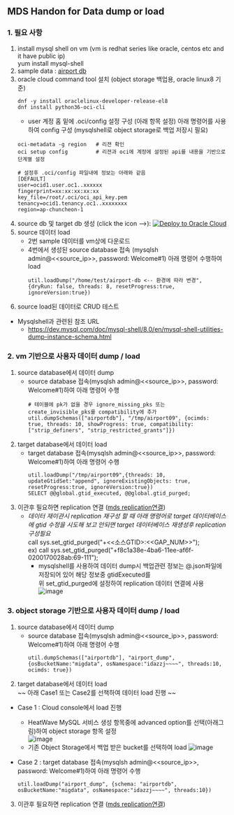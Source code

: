## MDS Handon for Data dump or load

### 1. 필요 사항
1. install mysql shell on vm (vm is redhat series like oracle, centos etc and it have public ip)    
   yum install mysql-shell
2. sample data : [airport db](https://downloads.mysql.com/docs/airport-db.tar.gz)
3. oracle cloud command tool 설치 (object storage 백업용, oracle linux8 기준)
   ```
   dnf -y install oraclelinux-developer-release-el8
   dnf install python36-oci-cli
   ```
   - user 계정 홈 밑에 .oci/config 설정 구성 (아래 항목 설정)
   아래 명령어를 사용하여 config 구성 (mysqlshell로 object storage로 백업 저장시 필요)
   ```
   oci-metadata -g region   # 리젼 확인
   oci setup config         # 리젼과 oci에 계정에 설정된 api를 내용을 기반으로 단계별 설정

   # 설정후 .oci/config 파일내에 정보는 아래와 같음 
   [DEFAULT]
   user=ocid1.user.oc1..xxxxxx
   fingerprint=xx:xx:xx:xx:xx
   key_file=/root/.oci/oci_api_key.pem
   tenancy=ocid1.tenancy.oc1..xxxxxxxx
   region=ap-chuncheon-1
   ```
4. source db 및 target db 생성 (click the icon -->): [![Deploy to Oracle Cloud](https://oci-resourcemanager-plugin.plugins.oci.oraclecloud.com/latest/deploy-to-oracle-cloud.svg)](https://cloud.oracle.com/resourcemanager/stacks/create?zipUrl=https://github.com/khkwon01/oci-mysql-config/archive/refs/tags/mds-provision-3.7.zip)
5. source 데이터 load
   - 2번 sample 데이터를 vm상에 다운로드  
   - 4번에서 생성된 source database 접속 (mysqlsh admin@<<source_ip>>, password: Welcome#1) 아래 명령어 수행하여 load
     ```   
     util.loadDump("/home/test/airport-db <-- 환경에 따라 변경", {dryRun: false, threads: 8, resetProgress:true, ignoreVersion:true})
     ```
6. source load된 데이터로 CRUD 테스트
* Mysqlshell과 관련된 참조 URL
   - https://dev.mysql.com/doc/mysql-shell/8.0/en/mysql-shell-utilities-dump-instance-schema.html
     
### 2. vm 기반으로 사용자 데이터 dump / load 
1. source database에서 데이터 dump
   - source database 접속(mysqlsh admin@<<source_ip>>, password: Welcome#1)하여 아래 명령어 수행
     ```
     # 테이블에 pk가 없을 경우 ignore_missing_pks 또는 create_invisible_pks를 compatibility에 추가
     util.dumpSchemas(["airportdb"], "/tmp/airport09", {ocimds: true, threads: 10, showProgress: true, compatibility: ["strip_definers", "strip_restricted_grants"]})  
     ```
2. target database에서 데이터 load  
   - target database 접속(mysqlsh admin@<<source_ip>>, password: Welcome#1)하여 아래 명령어 수행
     ```
     util.loadDump("/tmp/airport09",{threads: 10, updateGtidSet:"append", ignoreExistingObjects: true, resetProgress:true, ignoreVersion:true})
     SELECT @@global.gtid_executed, @@global.gtid_purged;
     ```
3. 이관후 필요하면 replication 연결 ([mds replication연결](https://github.com/khkwon01/mig_db/blob/main/handon/mds_replication_handon.md))
   * *데이터 재이관시 replication 재구성 할 때 아래 명령어로 target 데이터베이스에 gtid 수정을 시도해 보고 안되면 target 데이터베이스 재생성후 replication 구성필요*    
     call sys.set_gtid_purged("+<<소스GTID>:<<GAP_NUM>>");    
     ex) call sys.set_gtid_purged("+f8c1a38e-4ba6-11ee-af6f-0200170028ab:69-111");
     * mysqlshell를 사용하여 데이터 dump시 백업관련 정보는 @.json파일에 저장되어 있어 해당 정보중 gtidExecuted를    
       위 set_gtid_purged에 설정하여 replication 데이터 연결에 사용
       ![image](https://github.com/khkwon01/mig_db/assets/8789421/447d8d42-1245-4ac0-8536-48abcbcd1f94)

### 3. object storage 기반으로 사용자 데이터 dump / load
1. source database에서 데이터 dump
   - source database 접속(mysqlsh admin@<<source_ip>>, password: Welcome#1)하여 아래 명령어 수행
     ```
     util.dumpSchemas(["airportdb"], "airport_dump", {osBucketName:"migdata", osNamespace:"idazzj~~~~", threads:10, ocimds: true})
     ```
2. target database에서 데이터 load   
  ~~ 아래 Case1 또는 Case2를 선책하여 데이터 load 진행 ~~
  - Case 1 : Cloud console에서 load 진행
    * HeatWave MySQL 서비스 생성 항목중에 advanced option를 선택(아래그림)하여 object storage 항목 설정   
      ![image](https://github.com/khkwon01/mig_db/assets/8789421/6e4fa247-19ad-4c86-9d20-67373d6d9007)
    * 기존 Object Storage에서 백업 받은 bucket를 선택하여 load
      ![image](https://github.com/khkwon01/mig_db/assets/8789421/c907a811-726f-4fe0-9b54-0d6a60faba75)

  - Case 2 : target database 접속(mysqlsh admin@<<source_ip>>, password: Welcome#1)하여 아래 명령어 수행
    ```
    util.loadDump("airport_dump", {schema: "airportdb", osBucketName:"migdata", osNamespace:"idazzj~~~~", threads:10})
    ``` 
3. 이관후 필요하면 replication 연결 ([mds replication연결](https://github.com/khkwon01/mig_db/blob/main/handon/mds_replication_handon.md))
